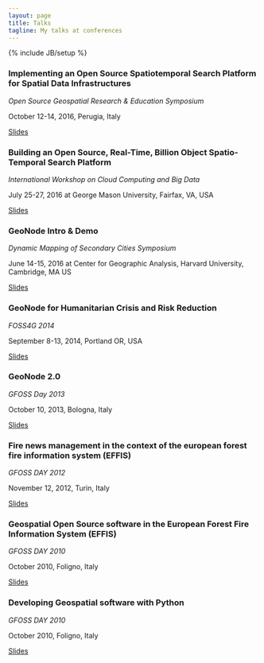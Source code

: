 ```yaml
---
layout: page
title: Talks
tagline: My talks at conferences
---
```

{% include JB/setup %}

### Implementing an Open Source Spatiotemporal Search Platform for Spatial Data Infrastructures

*Open Source Geospatial Research & Education Symposium*

October 12-14, 2016, Perugia, Italy

<a href="http://www.slideshare.net/capooti/implementing-an-open-source-spatiotemporal-search-platform-for-spatial-data-infrastructures">Slides</a>



### Building an Open Source, Real-Time, Billion Object Spatio-Temporal Search Platform

*International Workshop on Cloud Computing and Big Data*

July 25-27, 2016 at George Mason University, Fairfax, VA, USA

<a href="http://www.slideshare.net/capooti/building-an-open-source-realtime-billion-object-spatiotemporal-search-platform">Slides</a>



### GeoNode Intro & Demo

*Dynamic Mapping of Secondary Cities Symposium*

June 14-15, 2016 at Center for Geographic Analysis, Harvard University, Cambridge, MA US

<a href="http://www.slideshare.net/capooti/geo-node-intro-amp-demo">Slides</a>



### GeoNode for Humanitarian Crisis and Risk Reduction

*FOSS4G 2014*

September 8-13, 2014, Portland OR, USA

<a href="http://www.slideshare.net/capooti/foss4g-2014-geonodefinal">Slides</a>



### GeoNode 2.0

*GFOSS Day 2013*

October 10, 2013, Bologna, Italy

<a href="http://www.slideshare.net/capooti/geonode-20">Slides</a>



### Fire news management in the context of the european forest fire information system (EFFIS)

*GFOSS DAY 2012*

November 12, 2012, Turin, Italy

<a href="http://www.slideshare.net/capooti/fire-news-management-in-the-context-of-the-european-forest-fire-information-system-effis">Slides</a>



### Geospatial Open Source software in the European Forest Fire Information System (EFFIS)

*GFOSS DAY 2010*

October 2010, Foligno, Italy

<a href="http://www.slideshare.net/capooti/lutilizzo-di-software-fee-and-open-source-nello-european-forest-fire-information-system-effis">Slides</a>



### Developing Geospatial software with Python

*GFOSS DAY 2010*

October 2010, Foligno, Italy

<a href="http://www.slideshare.net/capooti/developing-geospatial-software-with-python-part-1">Slides</a>
